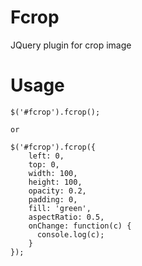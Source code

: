 # Fcrop
JQuery plugin for crop image

# Usage

    $('#fcrop').fcrop();
    
    or
    
    $('#fcrop').fcrop({
        left: 0,
        top: 0,
        width: 100,
        height: 100,
        opacity: 0.2,
        padding: 0,
        fill: 'green',
        aspectRatio: 0.5,
        onChange: function(c) {
          console.log(c);
        }
    });
